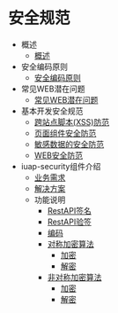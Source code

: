 # 安全规范 
* 概述
   * [概述](gai_shu.md)
* 安全编码原则
   * [安全编码原则](an_quan_bian_ma_yuan_ze.md)
* 常见WEB潜在问题
   * [常见WEB潜在问题](chang_jian_web_qian_zai_wen_ti.md)
* 基本开发安全规范
   * [跨站点脚本(XSS)防范](chapter4_section1.md)
   * [页面组件安全防范](chapter4_section2.md)
   * [敏感数据的安全防范](chapter4_section3.md)
   * [WEB安全防范](chapter4_section4.md)
* iuap-security组件介绍
   * [业务需求](chapter5_section1.md)
   * [解决方案](chapter5_section2.md)
   * 功能说明
       * [RestAPI签名](chapter5_section3.md)
       * [RestAPI验签](chapter5_section4.md)
       * [编码](chapter5_section5.md)
       * [对称加密算法](chapter5_section6.md)
           * [加密](chapter5_section7.md)
           * [解密](chapter5_section8.md)
       * [非对称加密算法](chapter5_section9.md)
           * [加密](chapter5_section10.md)
           * [解密](chapter5_section11.md)

